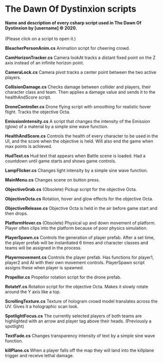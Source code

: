 # The Dawn Of Dystinxion scripts
#### Name and description of every csharp script used in The Dawn Of Dystinxion by [username] © 2020.

(Please click on a script to open it.)

**BleacherPersonAnim.cs**     Animation script for cheering crowd.

**CamHorizonTracker.cs**      Camera lookAt tracks a distant fixed point on the Z axis instead of an infinite horizon point.

**CameraLock.cs**             Camera pivot tracks a center point between the two active players.

**CollisionDamage.cs**        Checks damage between collider and players, their character class and team. Then applies a damage value and sends it to the healthAndScore script.

**DroneController.cs**        Drone flying script with smoothing for realistic hover flight. Tracks the objective Octa.

**EmissionIntensity.cs**      A script that changes the intensity of the Emission (glow) of a material by a simple sine wave function.

**HealthAndScore.cs**         Controls the health of every character to be used in the UI, and the score when the objective is held. Will also end the game when max points is achieved.

**HudText.cs**                Hud text that appears when Battle scene is loaded. Had a countdown until game starts and shows game controls.

**LampFlicker.cs**            Changes light intensity by a simple sine wave function.

**MainMenu.cs**               Changes scene on button press.

**ObjectiveGrab.cs**          (Obsolete) Pickup script for the objective Octa.

**ObjectiveOcta.cs**          Rotation, hover and glow effects for the objective Octa.

**ObjectiveRelease.cs**       Objective Octa is held in the air before game start and then drops.

**PlatformHover.cs**          (Obsolete) Physical up and down movement of platform. Player often clips into the platform because of poor physics simulation.

**PlayerSpawn.cs**            Controls the generation of player prefab. After a set time, the player prefab will be instantiated 6 times and character classes and teams will be assigned in the process.

**Playermovement.cs**         Controls the player prefab. Has functions for player1, player2 and AI with their own movement controls. PlayerSpawn script assigns these when player is spawned.

**Propellor.cs**              Propellor rotation script for the drone prefab.

**RotateY.cs**                Rotation script for the objective Octa. Makes it slowly rotate around the Y axis like a top.

**ScrollingTexture.cs**       Texture of hologram crowd model translates across the UV. Gives it a holographic scan look.

**SpotlightFocus.cs**         The currently selected players of both teams are highlighted with an arrow and player tag above their heads. (Previously a spotlight)

**TextFade.cs**               Changes transparency intensity of text by a simple sine wave function.

**killPlane.cs**              When a player falls off the map they will land into the killplane trigger and receive lethal damage.
